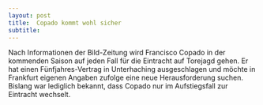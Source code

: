 ```yaml
---
layout: post
title:  Copado kommt wohl sicher
subtitle:  
---
```


Nach Informationen der Bild-Zeitung wird Francisco Copado in der kommenden Saison auf jeden Fall für die Eintracht auf Torejagd gehen. Er hat einen Fünfjahres-Vertrag in Unterhaching ausgeschlagen und möchte in Frankfurt eigenen Angaben zufolge eine neue Herausforderung suchen. Bislang war lediglich bekannt, dass Copado nur im Aufstiegsfall zur Eintracht wechselt.


